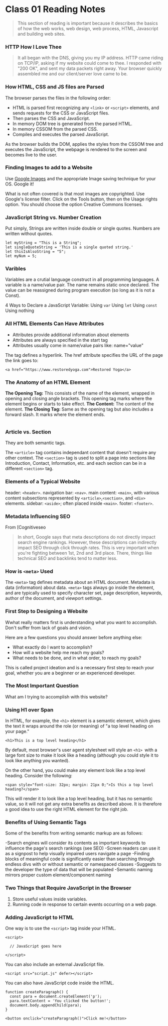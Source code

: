 # Class 01 Reading Notes

> This section of reading is important because it describes the basics of how the web works, web design, web process, HTML, Javascript and building web sites.

### HTTP How I Love Thee

> It all began with the DNS,
> giving you my IP address.
> HTTP came riding on TCP/IP,
> asking if my website could come to thee.
> I responded with "200 OK",
> and sent my data packets right away.
> Your browser quickly assembled me
> and our client/server love came to be.

### How HTML, CSS and JS files are Parsed
The browser parses the files in the following order:

- HTML is parsed first recognizing any `<link>` or  `<script>` elements, and sends requests for the CSS or JavaScript files.
- Then parses the CSS and JavaScript.
- In memory DOM tree is generated from the parsed HTML.
- In memory CSSOM from the parsed CSS.
- Compiles and executes the parsed JavaScript.

As the browser builds the DOM, applies the styles from the CSSOM tree and executes the JavaScript, the webpage is rendered to the screen and becomes live to the user.

### Finding Images to add to a Website
Use [Google Images](https://www.google.com/imghp?gws_rd=ssl) and the appropriate Image saving technique for your OS. Google it!

What is not often covered is that most images are copyrighted. Use Google's license filter. Click on the Tools button, then on the Usage rights option. You should choose the option Creative Commons licenses.

### JavaScript String vs. Number Creation
Put simply, Strings are written inside double or single quotes. Numbers are written without quotes.
```
let myString = "This is a String";
let singleQuoteString = 'This is a single quoted string.'
let thisIsAlsoString = "5";
let myNum = 5;
```

### Varibles
Variables are a crutial language construct in all programming languages. A variable is a name/value pair.  The name remains static once declared.  The value can be reassigned during program execution (so long as it is not a Const).

4 Ways to Declare a JavaScript Variable:
Using `var`
Using `let`
Using `const`
Using nothing

### All HTML Elements Can Have Attributes
- Attributes provide additional information about elements
- Attributes are always specified in the start tag
- Attributes usually come in name/value pairs like: name="value"

The <a> tag defines a hyperlink. The href attribute specifies the URL of the page the link goes to:
```
<a href="https://www.restoredyoga.com">Restored Yoga</a>
```

### The Anatomy of an HTML Element
**The Opening Tag:** This consists of the name of the element, wrapped in opening and closing angle brackets. This opening tag marks where the element begins or starts to take effect.
**The Content:** The content of the element. 
**The Closing Tag:** Same as the opening tag but also includes a forward slash. It marks where the element ends. 
```<p> This is a paragraph tag </p>
```

### Article vs. Section
They are both semantic tags. 

The `<article>` tag contains independant content that doesn't require any other context.
The `<section>` tag is used to split a page into sections like Introduction, Contact, Information, etc. and each section can be in a different `<section>` tag. 

### Elements of a Typical Website

header: `<header>`.
navigation bar: `<nav>`.
main content: `<main>`, with various content subsections represented by `<article>`,`<section>`, and `<div>` elements.
sidebar: `<aside>`; often placed inside `<main>`.
footer: `<footer>`.

### Metadata Influencing SEO
From [Cognitiveseo[](https://cognitiveseo.com/blog/19066/meta-description-affects-seo/#:~:text=In%20short%2C%20Google%20says%20that,backlinks%20tend%20to%20matter%20less.)
> In short, Google says that meta descriptions do not directly impact search engine rankings. However, these descriptions can indirectly impact SEO through click through rates. This is very important when you're fighting between 1st, 2nd and 3rd place. There, things like technical SEO and backlinks tend to matter less.

### How is `<meta>` Used
The `<meta>` tag defines metadata about an HTML document. Metadata is data (information) about data. `<meta>` tags always go inside the <head> element, and are typically used to specify character set, page description, keywords, author of the document, and viewport settings.

### First Step to Designing a Website
Wwhat really matters first is understanding what you want to accomplish. Don't suffer from lack of goals and vision.

Here are a few questions you should answer before anything else:

- What exactly do I want to accomplish?
- How will a website help me reach my goals?
- What needs to be done, and in what order, to reach my goals?

This is called project ideation and is a necessary first step to reach your goal, whether you are a beginner or an experienced developer.

### The Most Important Question
What am I trying to accomplish with this website?  

### Using H1 over Span
In HTML, for example, the `<h1>` element is a semantic element, which gives the text it wraps around the role (or meaning) of "a top level heading on your page."
```
<h1>This is a top level heading</h1>
```

By default, most browser's user agent stylesheet will style an `<h1> `with a large font size to make it look like a heading (although you could style it to look like anything you wanted).

On the other hand, you could make any element look like a top level heading. Consider the following:
```
<span style="font-size: 32px; margin: 21px 0;">Is this a top level heading?</span>
```
This will render it to look like a top level heading, but it has no semantic value, so it will not get any extra benefits as described above. It is therefore a good idea to use the right HTML element for the right job.

### Benefits of Using Semantic Tags
Some of the benefits from writing semantic markup are as follows:

-Search engines will consider its contents as important keywords to influence the page's search rankings (see SEO)
-Screen readers can use it as a signpost to help visually impaired users navigate a page
-Finding blocks of meaningful code is significantly easier than searching through endless divs with or without semantic or namespaced classes
-Suggests to the developer the type of data that will be populated
-Semantic naming mirrors proper custom element/component naming

### Two Things that Require JavaScript in the Browser
1. Store useful values inside variables. 
2. Running code in response to certain events occurring on a web page.

### Adding JavaScript to HTML
One way is to use the `<script>` tag inside your HTML.
```
<script>

  // JavaScript goes here

</script>
```
You can also include an external JavaScript file. 
```
<script src="script.js" defer></script>
```

You can also have JavaScript code inside the HTML.
```
function createParagraph() {
  const para = document.createElement('p');
  para.textContent = 'You clicked the button!';
  document.body.appendChild(para);
}
```
```
<button onclick="createParagraph()">Click me!</button>
```